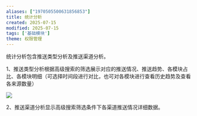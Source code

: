 ```yaml
---
aliases: ["1970505500631856853"]
title: 统计分析
created: 2025-07-15
modified: 2025-07-15
tags: ['基础模块']
theme: 权限管理
---
```


统计分析包含推送类型分析及推送渠道分析。

1、推送类型分析根据高级搜索的筛选展示对应的推送情况、推送趋势、各模块占比、各模块明细（可选择时间段进行对比，也可对各模块进行查看历史趋势及查看各来源数量）

![](https://myhelpdoc.oss-cn-heyuan.aliyuncs.com/mdimages/e25dab859e2cfa9f351281982c5c05e8.jpg)

2、推送渠道分析显示高级搜索筛选条件下各渠道推送情况详细数据。

